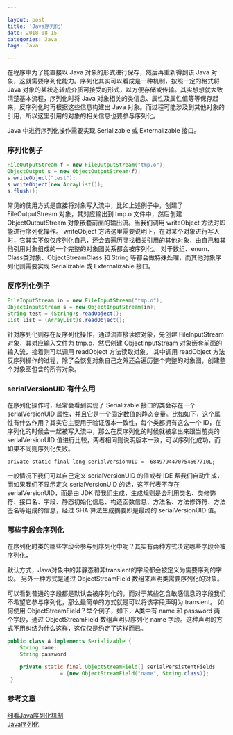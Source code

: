 ```yaml
---

layout: post 
title: 'Java序列化'
date: 2018-08-15 
categories: Java 
tags: Java 

---
```

在程序中为了能直接以 Java 对象的形式进行保存，然后再重新得到该 Java 对象，这就需要序列化能力。序列化其实可以看成是一种机制，按照一定的格式将 Java 对象的某状态转成介质可接受的形式，以方便存储或传输。其实想想就大致清楚基本流程，序列化时将 Java 对象相关的类信息、属性及属性值等等保存起来，反序列化时再根据这些信息构建出 Java 对象。而过程可能涉及到其他对象的引用，所以这里引用的对象的相关信息也要参与序列化。

Java 中进行序列化操作需要实现 Serializable 或 Externalizable 接口。

### 序列化例子

```java
FileOutputStream f = new FileOutputStream("tmp.o");
ObjectOutput s = new ObjectOutputStream(f);
s.writeObject("test");
s.writeObject(new ArrayList());
s.flush();
```

常见的使用方式是直接将对象写入流中，比如上述例子中，创建了 FileOutputStream 对象，其对应输出到 tmp.o 文件中，然后创建 ObjectOutputStream 对象嵌套前面的输出流。当我们调用 writeObject 方法时即能进行序列化操作。
writeObject 方法这里需要说明下，在对某个对象进行写入时，它其实不仅仅序列化自己，还会去遍历寻找相关引用的其他对象，由自己和其他引用对象组成的一个完整的对象图关系都会被序列化。
对于数组、enum、Class类对象、ObjectStreamClass 和 String 等都会做特殊处理，而其他对象序列化则需要实现 Serializable 或 Externalizable 接口。


### 反序列化例子

```java
FileInputStream in = new FileInputStream("tmp.o");
ObjectInputStream s = new ObjectInputStream(in);
String test = (String)s.readObject();
List list = (ArrayList)s.readObject();
```

针对序列化则存在反序列化操作，通过流直接读取对象，先创建 FileInputStream 对象，其对应输入文件为 tmp.o，然后创建 ObjectInputStream 对象嵌套前面的输入流，接着则可以调用 readObject 方法读取对象。
其中调用 readObject 方法反序列操作的过程，除了会恢复对象自己之外还会遍历整个完整的对象图，创建整个对象图包含的所有对象。

### serialVersionUID 有什么用
在序列化操作时，经常会看到实现了 Serializable 接口的类会存在一个 serialVersionUID 属性，并且它是一个固定数值的静态变量。比如如下，这个属性有什么作用？其实它主要用于验证版本一致性，每个类都拥有这么一个 ID，在序列化的时候会一起被写入流中，那么在反序列化的时候就被拿出来跟当前类的 serialVersionUID 值进行比较，两者相同则说明版本一致，可以序列化成功，而如果不同则序列化失败。

	private static final long serialVersionUID = -6849794470754667710L;

一般情况下我们可以自己定义 serialVersionUID 的值或者 IDE 帮我们自动生成，而如果我们不显示定义 serialVersionUID 的话，这不代表不存在 serialVersionUID，而是由 JDK 帮我们生成，生成规则是会利用类名、类修饰符、接口名、字段、静态初始化信息、构造函数信息、方法名、方法修饰符、方法签名等组成的信息，经过 SHA 算法生成摘要即是最终的 serialVersionUID 值。

### 哪些字段会序列化
在序列化时类的哪些字段会参与到序列化中呢？其实有两种方式决定哪些字段会被序列化，

默认方式，Java对象中的非静态和非transient的字段都会被定义为需要序列的字段。
另外一种方式是通过 ObjectStreamField 数组来声明类需要序列化的对象。

可以看到普通的字段都是默认会被序列化的，而对于某些包含敏感信息的字段我们不希望它参与序列化，那么最简单的方式就是可以将该字段声明为 transient。
如何使用 ObjectStreamField？举个例子，如下，A类中有 name 和 password 两个字段，通过 ObjectStreamField 数组声明只序列化 name 字段。这种声明的方式不用纠结为什么这样，这仅仅是约定了这样而已。

```java
public class A implements Serializable {
    String name;
    String password

    private static final ObjectStreamField[] serialPersistentFields
                 = {new ObjectStreamField("name", String.class)};
 }
```


### 参考文章
[细看Java序列化机制](https://juejin.im/post/5a7111535188257350518592)  
[Java序列化](https://juejin.im/post/5b4c69dcf265da0fa959aa06)  
